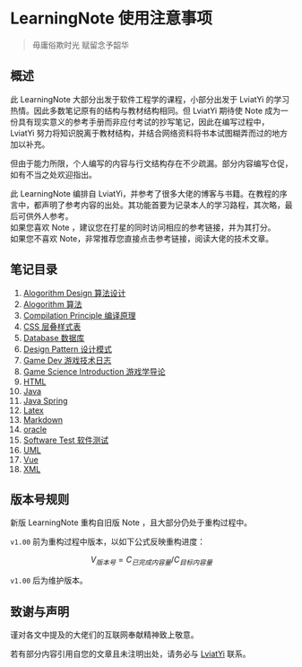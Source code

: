 # LearningNote 使用注意事项

> 毋庸俗欺时光 赋留念予韶华

## 概述

此 LearningNote 大部分出发于软件工程学的课程，小部分出发于 LviatYi 的学习热情。因此多数笔记原有的结构与教材结构相同。但 LviatYi 期待使 Note 成为一份具有现实意义的参考手册而非应付考试的抄写笔记，因此在编写过程中， LviatYi 努力将知识脱离于教材结构，并结合网络资料将书本试图糊弄而过的地方加以补充。

但由于能力所限，个人编写的内容与行文结构存在不少疏漏。部分内容编写仓促，如有不当之处欢迎指出。

此 LearningNote 编排自 LviatYi，并参考了很多大佬的博客与书籍。在教程的序言中，都声明了参考内容的出处。其功能首要为记录本人的学习路程，其次略，最后可供外人参考。  
如果您喜欢 Note ，建议您在打星的同时访问相应的参考链接，并为其打分。  
如果您不喜欢 Note，非常推荐您直接点击参考链接，阅读大佬的技术文章。

## 笔记目录

1. [Alogorithm Design 算法设计][algorithmdesign]
1. [Alogorithm 算法][algorithm]
1. [Compilation Principle 编译原理][compilationprinciplenote]
1. [CSS 层叠样式表][css]
1. [Database 数据库][database]
1. [Design Pattern 设计模式][designpattern]
1. [Game Dev 游戏技术日志][gamedev]
1. [Game Science Introduction 游戏学导论][gamescienceintroduction]
1. [HTML][html]
1. [Java][java]
1. [Java Spring][javaspring]
1. [Latex][latex]
1. [Markdown][markdown]
1. [oracle][oracle]
1. [Software Test 软件测试][softwaretest]
1. [UML][uml]
1. [Vue][vue]
1. [XML][xml]

## 版本号规则

新版 LearningNote 重构自旧版 Note ，且大部分仍处于重构过程中。

`v1.00` 前为重构过程中版本，以如下公式反映重构进度：

$$
V_{版本号}=C_{已完成内容量}/C_{目标内容量}
$$

`v1.00` 后为维护版本。

## 致谢与声明

谨对各文中提及的大佬们的互联网奉献精神致上敬意。

若有部分内容引用自您的文章且未注明出处，请务必与 <a href="mailto:lviatyi@qq.com">LviatYi</a> 联系。

[algorithmdesign]: ./Algorithm-designNote/algorithm-design-note.md
[algorithm]: ./AlgorithmNote/algorithm-note.md
[compilationprinciplenote]: ./CompilationPrincipleNote/compilation-principle-note.md
[css]: ./CSSNote/CSS-note.md
[database]: ./DatabaseNote/Database-note.md
[designpattern]: ./DesignPatternNote/Design-Pattern-Note.md
[gamedev]: ./GameDevNote/Game-Development-Note.md
[gamescienceintroduction]: ./GameScienceIntroductionNote/Game-Science-Introduction-Note.md
[html]: ./HTMLNote/HTML-note.md
[java]: ./JavaNote/java-note.md
[javaspring]: ./JavaSpringNote/JavaSpring-note.md
[latex]: ./LatexNote/Latex-note.md
[markdown]: ./MarkdownNote/index.md
[oracle]: ./OracleNote/OracleNote.md
[softwaretest]: ./SoftwareTestNote/SoftwareTest-note.md
[uml]: ./UMLNote/UML-note.md
[vue]: ./VueNote/Vue-Note.md
[xml]: ./XMLNote/XML-note.md

